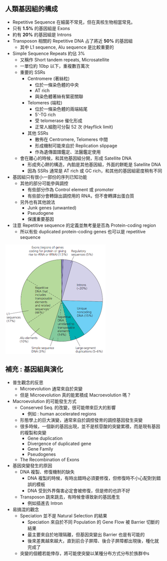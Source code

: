 ## 人類基因組的構成

- Repetitive Sequence 在細菌不常見，但在真核生物相當常見。
- 只有 **1.5%** 的基因組是 Exons
- 約有 **20%** 的基因組是 Introns
- Transposon 相關的 Repetitive DNA 占了將近 **50%** 的基因組
  - 其中 L1 sequence, Alu sequence 是比較重要的
- Simple Sequence Repeats 約佔 3%
  - 又稱作 Short tandem repeats, Microsatellite
  - 一單位約 10bp 以下，重複數百萬次
  - 重要的 SSRs
    - Centromere (著絲粒)
      - 位於一條染色體的中央
      - AT rich
      - 與染色體著絲有緊密關聯
    - Telomeres (端粒)
      - 位於一條染色體的兩端結尾
      - 5'-TG rich
      - 受 telomerase 催化形成
      - 正常人細胞可分裂 52 次 (Hayflick limit)
    - 其他 SSRs
      - 散佈在 Centromere, Telomeres 中間
      - 形成機制可能來自於 Replication slippage
      - 作為遺傳圖譜鑑定、法醫鑑定使用
  - 會在離心的時候，和其他基因組分開，形成 Satellite DNA
    - 形成夾心餅的構造，內餡是其他基因組，外面的餅乾是 Satellite DNA
    - 因為 SSRs 通常是 AT rich 或 GC rich，和其他的基因組密度稍有不同
- 基因組只有很小一部份的序列已知功能
  - 其他的部分可能參與調控
    - 有些部分作為 Control element 或 promoter
    - 有些部分會轉錄出調控用的 RNA，但不會轉譯出蛋白質
  - 另外也有其他說法
    - Junk genes (unwanted)
    - Pseudogene
    - 保護重要基因
- 注意 Repetitive sequence 的定義並無考量是否為 Protein-coding region
  - 所以有些 duplicated protein-coding genes 也可以是 repetitive sequence

<img src="images/image-20210206133744852.png" alt="image-20210206133744852" style="zoom:50%;" />

## 補充 : 基因組與演化

- 普生觀念的反思
  - Microevolution 通常來自於突變
  - 但是 Microevolution 真的能累積成 Macroevolution 嗎？
- Macroevolution 的可能發生方式
  - Conserved Seq. 的改變，很可能帶來巨大的影響
    - 例如 : human accelerated regions
  - 形態學上的巨大演變，通常來自於調控發育的調控基因發生突變
  - 很多時候，一個新的基因出現，並不是核苷酸的突變累積，而是現有基因的複製和突變
    - Gene duplication
    - Divergence of duplicated gene
    - Gene Family
    - Pseudogenes
  - The Recombination of Exons
- 基因突變發生的原因
  - DNA 複製、修復機制的缺失
    - DNA 複製的時候，有時出錯時必須要修復，但修復時不小心配對到錯誤的模板
    - DNA 受到外界傷害必定會被修復，但是修的也許不好
  - Transposon 跳來跳去，有時候會導致新的基因產生
    - 例如插進去 Intron
- 易搞混的觀念
  - Speciation 並不是 Natural Selection 的結果
    - Speciation 來自於不同 Population 的 Gene Flow 被 Barrier 切斷的結果
    - 最主要來自於地理隔離，但基因突變出 Barrier 也是有可能的
    - 後來差異越來越大，直到前合子屏障、後合子屏障都出現後，種化就完成了
  - 突變的個體若能倖存，將可能使突變以某種分布方式分布於族群中s